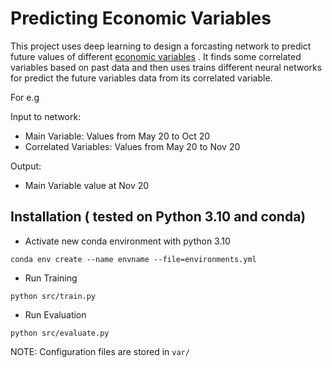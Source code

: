 # Predicting Economic Variables

This project uses deep learning to design a forcasting network to predict future values of different [economic variables](https://economicpoint.com/economic-variables#:~:text=Economic%20variables%20are%20measurements%20that,characteristics%20that%20describe%20an%20object.https:/) . It finds some correlated variables based on past data and then uses trains different neural networks for predict the future variables data from its correlated variable.

For e.g

Input to network:

* Main Variable: Values from May 20 to Oct 20
* Correlated Variables: Values from May 20 to Nov 20

Output:

* Main Variable value at Nov 20

## Installation ( tested on Python 3.10 and conda)

* Activate new conda environment with python 3.10

`conda env create --name envname --file=environments.yml`

* Run Training

`python src/train.py`

* Run Evaluation

`python src/evaluate.py`

NOTE: Configuration files are stored in `var/`
